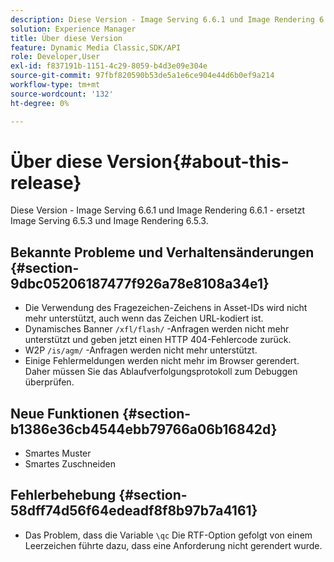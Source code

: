 ```yaml
---
description: Diese Version - Image Serving 6.6.1 und Image Rendering 6.6.1 - ersetzt Image Serving 6.5.3 und Image Rendering 6.5.3.
solution: Experience Manager
title: Über diese Version
feature: Dynamic Media Classic,SDK/API
role: Developer,User
exl-id: f837191b-1151-4c29-8059-b4d3e09e304e
source-git-commit: 97fbf820590b53de5a1e6ce904e44d6b0ef9a214
workflow-type: tm+mt
source-wordcount: '132'
ht-degree: 0%

---
```


# Über diese Version{#about-this-release}

Diese Version - Image Serving 6.6.1 und Image Rendering 6.6.1 - ersetzt Image Serving 6.5.3 und Image Rendering 6.5.3.

## Bekannte Probleme und Verhaltensänderungen {#section-9dbc05206187477f926a78e8108a34e1}

* Die Verwendung des Fragezeichen-Zeichens in Asset-IDs wird nicht mehr unterstützt, auch wenn das Zeichen URL-kodiert ist.
* Dynamisches Banner `/xfl/flash/` -Anfragen werden nicht mehr unterstützt und geben jetzt einen HTTP 404-Fehlercode zurück.
* W2P `/is/agm/` -Anfragen werden nicht mehr unterstützt.
* Einige Fehlermeldungen werden nicht mehr im Browser gerendert. Daher müssen Sie das Ablaufverfolgungsprotokoll zum Debuggen überprüfen.

## Neue Funktionen {#section-b1386e36cb4544ebb79766a06b16842d}

* Smartes Muster
* Smartes Zuschneiden

## Fehlerbehebung {#section-58dff74d56f64edeadf8f8b97b7a4161}

* Das Problem, dass die Variable `\qc` Die RTF-Option gefolgt von einem Leerzeichen führte dazu, dass eine Anforderung nicht gerendert wurde.
